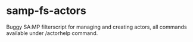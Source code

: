 # samp-fs-actors
Buggy SA:MP filterscript for managing and creating actors, all commands available under /actorhelp command.
